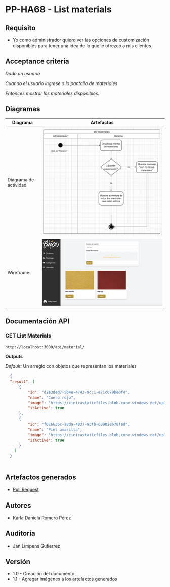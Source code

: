 # PP-HA68 - List materials

## Requisito

- Yo como administrador quiero ver las opciones de customización disponibles para tener una idea de lo que le ofrezco a mis clientes.


## Acceptance criteria

_Dado un usuario_

_Cuando el usuario ingrese a la pantalla de materiales_

_Entonces mostrar los materiales disponibles._


## Diagramas

| Diagrama | Artefactos |
| ---------------------|------------------------ |
|Diagrama de actividad| ![Diagrama](./list_activity_diagram.png)|
|Wireframe|![Wireframe de read materials](./list_wireframe.png)|

## Documentación API

### GET List Materials
  `http://localhost:3000/api/material/`

  **Outputs**

  _Default:_ Un arreglo con objetos que representan los materiales

  ```json
    {
    "result": [
        {
            "id": "d2e3ded7-5b4e-4743-9dc1-e71c079be0f4",
            "name": "Cuero rojo",
            "image": "https://cinicastaticfiles.blob.core.windows.net/uploads/55d40f61-b485-4d12-9862-e56c7b6d3f36.jpeg",
            "isActive": true
        },
        {
            "id": "f026636c-a8da-4837-93fb-60982e678fed",
            "name": "Piel amarilla",
            "image": "https://cinicastaticfiles.blob.core.windows.net/uploads/979dddb0-b081-4829-8cfd-0d1e1dd8a9d4.jpeg",
            "isActive": true
        }
      ]
    }
    
  ```


## Artefactos generados

- [Pull Request](https://github.com/Taro-IT/frappe/pull/53/)


## Autores

- Karla Daniela Romero Pérez

## Auditoría
- Jan Limpens Gutierrez

## Versión

- 1.0 - Creación del documento
- 1.1 - Agregar imágenes a los artefactos generados